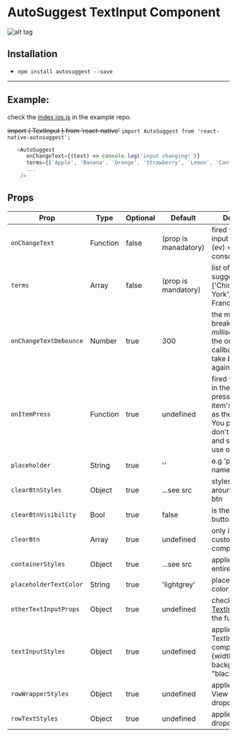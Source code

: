 # AutoSuggest TextInput Component


![alt tag](https://raw.githubusercontent.com/silesky/react-native-autosuggest/259c32a3cec308e30994d708f4abeb33572ed6b9/demo.gif)

## Installation
* `npm install autosuggest --save`

___

## Example:

check the [index.ios.js](https://github.com/silesky/AutosuggestExample/blob/master/index.ios.js) in the example repo.

~~import { TextInput } from 'react-native'~~
`import AutoSuggest from 'react-native-autosuggest';`
```js
   <AutoSuggest
      onChangeText={(text) => console.log('input changing!')}
      terms={['Apple', 'Banana', 'Orange', 'Strawberry', 'Lemon', 'Cantaloupe', 'Peach', 'Mandarin', 'Date', 'Kiwi']}
      ...
    />

```


## Props

|  Prop  | Type | Optional | Default | Description  |
|-------|-------|----------|---------|--------------|
| `onChangeText`          | Function | false  |  (prop is manadatory)  |  fired when the input changes. e.g (ev) => console.log(event)
| `terms`                 | Array    | false  |  (prop is mandatory)   |  list of suggestions. e.g ['Chicago', 'New York', 'San Francisco'] |
| `onChangeTextDebounce` | Number   |  true |  300 |  the minimum break *in milliseconds* that the onChangeText callback needs to take before firing again.   |
| `onItemPress` | Function | true |  undefined | fired when an item in the menu is pressed with that item's string value as the argument. You probably don't need this, and should just use onChangeText
| `placeholder` | String | true | '' | e.g 'please enter a name' |
| `clearBtnStyles` | Object | true | ...see src | styles that go around your clear btn |
| `clearBtnVisibility` | Bool | true | false | is the clear input button visible? |
| `clearBtn` | Array | true | undefined |  only if you want a custom btn component | [<MyCustomClearButtonComponent />]|
| `containerStyles` | Object | true | ...see src | applies to the entire application |
| `placeholderTextColor` | String | true | 'lightgrey' | placeholder text color |
| `otherTextInputProps` | Object | true | undefined | check the [TextInput](https://facebook.github.io/react-native/docs/textinput.html) docs for the full list) |
| `textInputStyles` | Object | true | undefined | applies to the TextInput component e.g {width: 400, backgroundColor: "black"})
| `rowWrapperStyles` | Object | true | undefined | applies to the View around the dropdown |
| `rowTextStyles` | Object | true | undefined | applies the dropdown text
